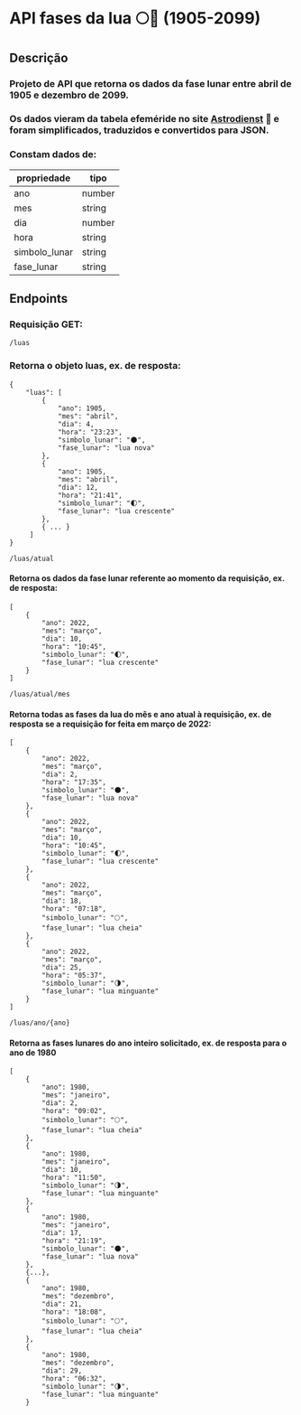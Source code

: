 # API fases da lua 🌕📆 (1905-2099)
## Descrição
### Projeto de API que retorna os dados da fase lunar entre abril de 1905 e dezembro de 2099.
### Os dados vieram da tabela efeméride no site [Astrodienst](https://www.astro.com/swisseph/swepha_e.htm) 💫 e foram simplificados, traduzidos e convertidos para JSON.
### Constam dados de: 

| propriedade   | tipo          |
| ------------- | ------------- |
| ano           | number        |
| mes           | string        |
| dia           | number        |
| hora          | string        |
| simbolo_lunar | string        |
| fase_lunar    | string        |


## Endpoints
### Requisição GET:
```/luas```
### Retorna o objeto luas, ex. de resposta:
```
{
    "luas": [
        {
            "ano": 1905,
            "mes": "abril",
            "dia": 4,
            "hora": "23:23",
            "simbolo_lunar": "🌑",
            "fase_lunar": "lua nova"
        },
        {
            "ano": 1905,
            "mes": "abril",
            "dia": 12,
            "hora": "21:41",
            "simbolo_lunar": "🌓",
            "fase_lunar": "lua crescente"
        },
        { ... }
     ]
}
```

```/luas/atual```
#### Retorna os dados da fase lunar referente ao momento da requisição, ex. de resposta:
```
[
    {
        "ano": 2022,
        "mes": "março",
        "dia": 10,
        "hora": "10:45",
        "simbolo_lunar": "🌓",
        "fase_lunar": "lua crescente"
    }
]
```

```/luas/atual/mes```
#### Retorna todas as fases da lua do mês e ano atual à requisição, ex. de resposta se a requisição for feita em março de 2022:
```
[
    {
        "ano": 2022,
        "mes": "março",
        "dia": 2,
        "hora": "17:35",
        "simbolo_lunar": "🌑",
        "fase_lunar": "lua nova"
    },
    {
        "ano": 2022,
        "mes": "março",
        "dia": 10,
        "hora": "10:45",
        "simbolo_lunar": "🌓",
        "fase_lunar": "lua crescente"
    },
    {
        "ano": 2022,
        "mes": "março",
        "dia": 18,
        "hora": "07:18",
        "simbolo_lunar": "🌕",
        "fase_lunar": "lua cheia"
    },
    {
        "ano": 2022,
        "mes": "março",
        "dia": 25,
        "hora": "05:37",
        "simbolo_lunar": "🌗",
        "fase_lunar": "lua minguante"
    }
]
```
```
/luas/ano/{ano}
```
#### Retorna as fases lunares do ano inteiro solicitado, ex. de resposta para o ano de 1980

```
[
    {
        "ano": 1980,
        "mes": "janeiro",
        "dia": 2,
        "hora": "09:02",
        "simbolo_lunar": "🌕",
        "fase_lunar": "lua cheia"
    },
    {
        "ano": 1980,
        "mes": "janeiro",
        "dia": 10,
        "hora": "11:50",
        "simbolo_lunar": "🌗",
        "fase_lunar": "lua minguante"
    },
    {
        "ano": 1980,
        "mes": "janeiro",
        "dia": 17,
        "hora": "21:19",
        "simbolo_lunar": "🌑",
        "fase_lunar": "lua nova"
    },
    {...},
    {
        "ano": 1980,
        "mes": "dezembro",
        "dia": 21,
        "hora": "18:08",
        "simbolo_lunar": "🌕",
        "fase_lunar": "lua cheia"
    },
    {
        "ano": 1980,
        "mes": "dezembro",
        "dia": 29,
        "hora": "06:32",
        "simbolo_lunar": "🌗",
        "fase_lunar": "lua minguante"
    }
```






